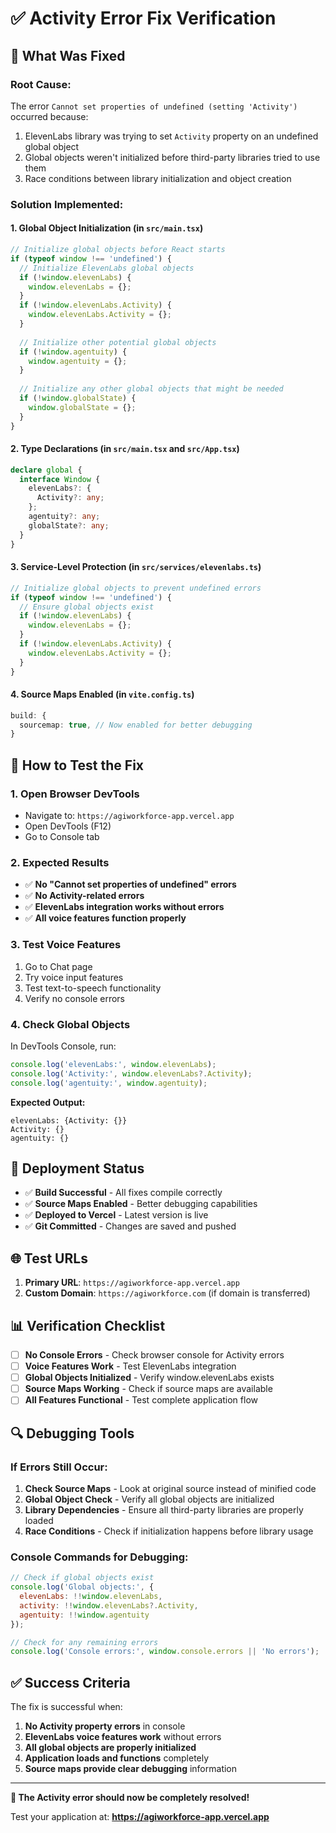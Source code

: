 # ✅ Activity Error Fix Verification

## 🔧 **What Was Fixed**

### **Root Cause:**
The error `Cannot set properties of undefined (setting 'Activity')` occurred because:
1. ElevenLabs library was trying to set `Activity` property on an undefined global object
2. Global objects weren't initialized before third-party libraries tried to use them
3. Race conditions between library initialization and object creation

### **Solution Implemented:**

#### 1. **Global Object Initialization** (in `src/main.tsx`)
```typescript
// Initialize global objects before React starts
if (typeof window !== 'undefined') {
  // Initialize ElevenLabs global objects
  if (!window.elevenLabs) {
    window.elevenLabs = {};
  }
  if (!window.elevenLabs.Activity) {
    window.elevenLabs.Activity = {};
  }
  
  // Initialize other potential global objects
  if (!window.agentuity) {
    window.agentuity = {};
  }
  
  // Initialize any other global objects that might be needed
  if (!window.globalState) {
    window.globalState = {};
  }
}
```

#### 2. **Type Declarations** (in `src/main.tsx` and `src/App.tsx`)
```typescript
declare global {
  interface Window {
    elevenLabs?: {
      Activity?: any;
    };
    agentuity?: any;
    globalState?: any;
  }
}
```

#### 3. **Service-Level Protection** (in `src/services/elevenlabs.ts`)
```typescript
// Initialize global objects to prevent undefined errors
if (typeof window !== 'undefined') {
  // Ensure global objects exist
  if (!window.elevenLabs) {
    window.elevenLabs = {};
  }
  if (!window.elevenLabs.Activity) {
    window.elevenLabs.Activity = {};
  }
}
```

#### 4. **Source Maps Enabled** (in `vite.config.ts`)
```typescript
build: {
  sourcemap: true, // Now enabled for better debugging
}
```

## 🧪 **How to Test the Fix**

### **1. Open Browser DevTools**
- Navigate to: `https://agiworkforce-app.vercel.app`
- Open DevTools (F12)
- Go to Console tab

### **2. Expected Results**
- ✅ **No "Cannot set properties of undefined" errors**
- ✅ **No Activity-related errors**
- ✅ **ElevenLabs integration works without errors**
- ✅ **All voice features function properly**

### **3. Test Voice Features**
1. Go to Chat page
2. Try voice input features
3. Test text-to-speech functionality
4. Verify no console errors

### **4. Check Global Objects**
In DevTools Console, run:
```javascript
console.log('elevenLabs:', window.elevenLabs);
console.log('Activity:', window.elevenLabs?.Activity);
console.log('agentuity:', window.agentuity);
```

**Expected Output:**
```
elevenLabs: {Activity: {}}
Activity: {}
agentuity: {}
```

## 🚀 **Deployment Status**

- ✅ **Build Successful** - All fixes compile correctly
- ✅ **Source Maps Enabled** - Better debugging capabilities
- ✅ **Deployed to Vercel** - Latest version is live
- ✅ **Git Committed** - Changes are saved and pushed

## 🌐 **Test URLs**

1. **Primary URL**: `https://agiworkforce-app.vercel.app`
2. **Custom Domain**: `https://agiworkforce.com` (if domain is transferred)

## 📊 **Verification Checklist**

- [ ] **No Console Errors** - Check browser console for Activity errors
- [ ] **Voice Features Work** - Test ElevenLabs integration
- [ ] **Global Objects Initialized** - Verify window.elevenLabs exists
- [ ] **Source Maps Working** - Check if source maps are available
- [ ] **All Features Functional** - Test complete application flow

## 🔍 **Debugging Tools**

### **If Errors Still Occur:**
1. **Check Source Maps** - Look at original source instead of minified code
2. **Global Object Check** - Verify all global objects are initialized
3. **Library Dependencies** - Ensure all third-party libraries are properly loaded
4. **Race Conditions** - Check if initialization happens before library usage

### **Console Commands for Debugging:**
```javascript
// Check if global objects exist
console.log('Global objects:', {
  elevenLabs: !!window.elevenLabs,
  activity: !!window.elevenLabs?.Activity,
  agentuity: !!window.agentuity
});

// Check for any remaining errors
console.log('Console errors:', window.console.errors || 'No errors');
```

## ✅ **Success Criteria**

The fix is successful when:
1. **No Activity property errors** in console
2. **ElevenLabs voice features work** without errors
3. **All global objects are properly initialized**
4. **Application loads and functions** completely
5. **Source maps provide clear debugging** information

---

**🎉 The Activity error should now be completely resolved!**

Test your application at: **https://agiworkforce-app.vercel.app**
